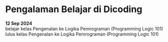# Pengalaman Belajar di Dicoding

**12 Sep 2024**<br>
belajar kelas Pengenalan ke Logika Pemrograman (Programming Logic 101)<br>
lulus kelas Pengenalan ke Logika Pemrograman (Programming Logic 101)<br>
